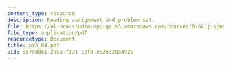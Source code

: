 ```yaml
---
content_type: resource
description: Reading assignment and problem set.
file: https://ol-ocw-studio-app-qa.s3.amazonaws.com/courses/6-541j-speech-communication-spring-2004/857dd0612956f131c2f8e826320a4925_ps3_04.pdf
file_type: application/pdf
resourcetype: Document
title: ps3_04.pdf
uid: 857dd061-2956-f131-c2f8-e826320a4925
---
```

